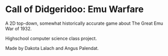 # Call of Didgeridoo: Emu Warfare

A 2D top-down, somewhat historically accurate game about The Great Emu War of 1932.

Highschool computer science class project.

Made by Dakota Lalach and Angus Palendat.
